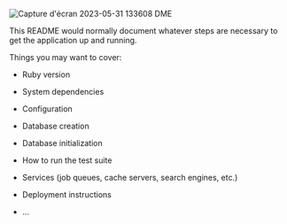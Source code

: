 ![Capture d'écran 2023-05-31 133608](https://github.com/klt56/projet-perso/assets/112102361/79953dc5-b219-4f98-be1c-c4249d9d846d)
DME



This README would normally document whatever steps are necessary to get the
application up and running.

Things you may want to cover:

* Ruby version

* System dependencies

* Configuration

* Database creation

* Database initialization

* How to run the test suite

* Services (job queues, cache servers, search engines, etc.)

* Deployment instructions

* ...
